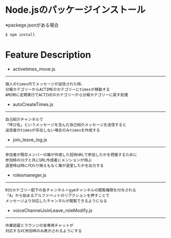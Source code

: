# Node.jsのパッケージインストール
※packege.jsonがある場合
```
$ npm install
```

# Feature Description
- activetimes_move.js
___
```
個人のtimes内でメッセージが送信された時、
分報カテゴリーからACTIMEのカテゴリーにtimesが移動する
AM2時に定期実行でACTIVEのカテゴリーから分報カテゴリーに戻す処理
```
- autoCreateTimes.js
___
```
自己紹介チャンネルで
「呼び名」というメッセージを含んだ自己紹介メッセージを送信すると
送信者のtimesが存在しない場合のみtimesを作成する
```
- join_leave_log.js 
___
```
参加者が既存メンバーの誰が作成した招待URLで参加したかを把握するために
参加時のログと共にURL作成者にメンションが飛ぶ
退室時は特に代わり映えもなく誰が退室したかを出力する

```
- rolesmaneger.js
___
```
RSSカテゴリー配下の各チャンネル＋gymチャンネルの閲覧権限を付与される
「A」から始まるアルファベットのリアクションを押すことで
メッセージより対応したチャンネルが閲覧できるようになる
```
- voiceChannelJoinLeave_roleModify.js
___
```
作業部屋とラウンジの各専用チャットが
対応するVC参加時のみ表示されるようにする
```
